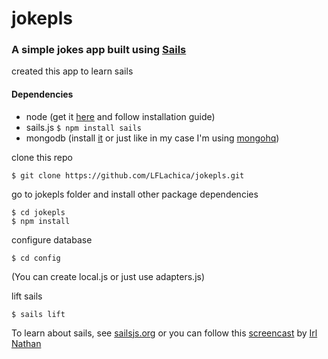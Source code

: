 # jokepls
### A simple jokes app built using [Sails](http://sailsjs.org/)
created this app to learn sails

#### Dependencies
* node (get it [here](http://nodejs.org/) and follow installation guide)
* sails.js `$ npm install sails`
* mongodb (install [it](http://www.mongodb.org/downloads) or just like in my case I'm using [mongohq](https://www.mongohq.com/home))

clone this repo
```
$ git clone https://github.com/LFLachica/jokepls.git
```

go to jokepls folder and install other package dependencies
```
$ cd jokepls
$ npm install
```

configure database 
```
$ cd config
```
(You can create local.js or just use adapters.js)

lift sails
```
$ sails lift
```

To learn about sails, see [sailsjs.org](http://sailsjs.org/) or you can follow this [screencast](http://irlnathan.github.io/sailscasts/) by [Irl Nathan](https://github.com/irlnathan)  



